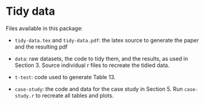 # Tidy data

Files available in this package:

* `tidy-data.tex` and `tidy-data.pdf`: the latex source to generate the paper and the resulting pdf

* `data`: raw datasets, the code to tidy them, and the results, as used in Section 3. Source individual r files to recreate the tidied data.

* `t-test`: code used to generate Table 13.

* `case-study`: the code and data for the case study in Section 5. Run `case-study.r` to recreate all tables and plots.

